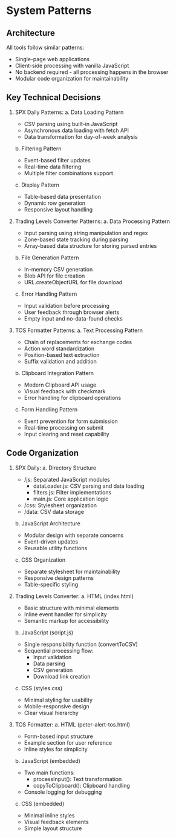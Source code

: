 # System Patterns

## Architecture
All tools follow similar patterns:
- Single-page web applications
- Client-side processing with vanilla JavaScript
- No backend required - all processing happens in the browser
- Modular code organization for maintainability

## Key Technical Decisions

1. SPX Daily Patterns:
   a. Data Loading Pattern
      - CSV parsing using built-in JavaScript
      - Asynchronous data loading with fetch API
      - Data transformation for day-of-week analysis

   b. Filtering Pattern
      - Event-based filter updates
      - Real-time data filtering
      - Multiple filter combinations support

   c. Display Pattern
      - Table-based data presentation
      - Dynamic row generation
      - Responsive layout handling

2. Trading Levels Converter Patterns:
   a. Data Processing Pattern
      - Input parsing using string manipulation and regex
      - Zone-based state tracking during parsing
      - Array-based data structure for storing parsed entries

   b. File Generation Pattern
      - In-memory CSV generation
      - Blob API for file creation
      - URL.createObjectURL for file download

   c. Error Handling Pattern
      - Input validation before processing
      - User feedback through browser alerts
      - Empty input and no-data-found checks

2. TOS Formatter Patterns:
   a. Text Processing Pattern
      - Chain of replacements for exchange codes
      - Action word standardization
      - Position-based text extraction
      - Suffix validation and addition

   b. Clipboard Integration Pattern
      - Modern Clipboard API usage
      - Visual feedback with checkmark
      - Error handling for clipboard operations

   c. Form Handling Pattern
      - Event prevention for form submission
      - Real-time processing on submit
      - Input clearing and reset capability

## Code Organization

1. SPX Daily:
   a. Directory Structure
      - /js: Separated JavaScript modules
        * dataLoader.js: CSV parsing and data loading
        * filters.js: Filter implementations
        * main.js: Core application logic
      - /css: Stylesheet organization
      - /data: CSV data storage

   b. JavaScript Architecture
      - Modular design with separate concerns
      - Event-driven updates
      - Reusable utility functions

   c. CSS Organization
      - Separate stylesheet for maintainability
      - Responsive design patterns
      - Table-specific styling

2. Trading Levels Converter:
   a. HTML (index.html)
      - Basic structure with minimal elements
      - Inline event handler for simplicity
      - Semantic markup for accessibility

   b. JavaScript (script.js)
      - Single responsibility function (convertToCSV)
      - Sequential processing flow:
        * Input validation
        * Data parsing
        * CSV generation
        * Download link creation

   c. CSS (styles.css)
      - Minimal styling for usability
      - Mobile-responsive design
      - Clear visual hierarchy

2. TOS Formatter:
   a. HTML (peter-alert-tos.html)
      - Form-based input structure
      - Example section for user reference
      - Inline styles for simplicity

   b. JavaScript (embedded)
      - Two main functions:
        * processInput(): Text transformation
        * copyToClipboard(): Clipboard handling
      - Console logging for debugging

   c. CSS (embedded)
      - Minimal inline styles
      - Visual feedback elements
      - Simple layout structure
